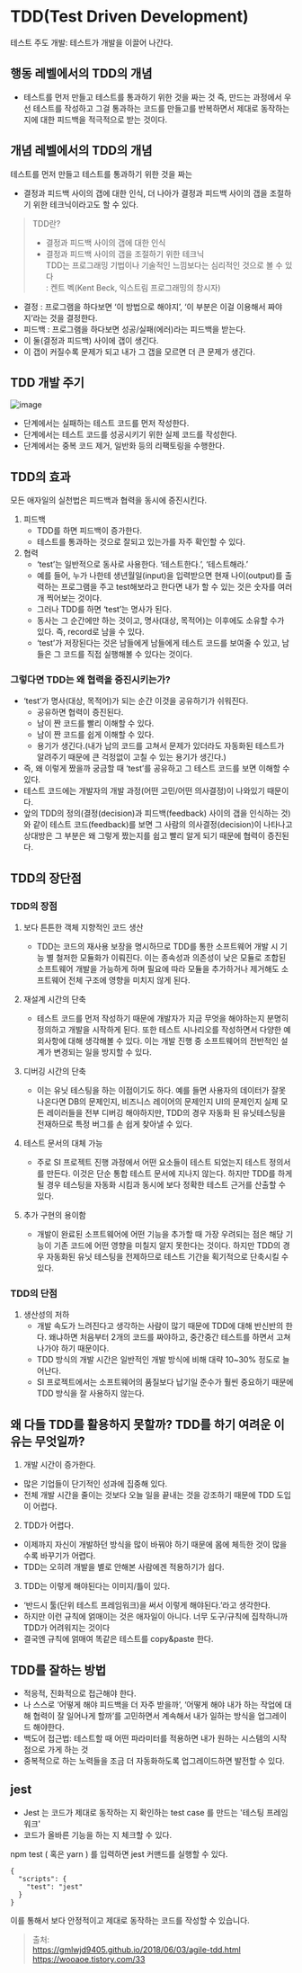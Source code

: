 # TDD(Test Driven Development)
테스트 주도 개발: 테스트가 개발을 이끌어 나간다.

## 행동 레벨에서의 TDD의 개념

- 테스트를 먼저 만들고 테스트를 통과하기 위한 것을 짜는 것 즉, 만드는 과정에서 우선 테스트를 작성하고 그걸 통과하는 코드를 만들고를 반복하면서 제대로 동작하는지에 대한 피드백을 적극적으로 받는 것이다.

## 개념 레벨에서의 TDD의 개념
테스트를 먼저 만들고 테스트를 통과하기 위한 것을 짜는 

- 결정과 피드백 사이의 갭에 대한 인식, 더 나아가 결정과 피드백 사이의 갭을 조절하기 위한 테크닉이라고도 할 수 있다.
> TDD란?  
> - 결정과 피드백 사이의 갭에 대한 인식  
> - 결정과 피드백 사이의 갭을 조절하기 위한 테크닉  
> TDD는 프로그래밍 기법이나 기술적인 느낌보다는 심리적인 것으로 볼 수 있다  
> : 켄트 벡(Kent Beck, 익스트림 프로그래밍의 창시자)
- 결정 : 프로그램을 하다보면 ‘이 방법으로 해야지’, ‘이 부분은 이걸 이용해서 짜야지’라는 것을 결정한다.
- 피드백 : 프로그램을 하다보면 성공/실패(에러)라는 피드백을 받는다.
- 이 둘(결정과 피드백) 사이에 갭이 생긴다.
- 이 갭이 커질수록 문제가 되고 내가 그 갭을 모르면 더 큰 문제가 생긴다.

## TDD 개발 주기
![image](https://img1.daumcdn.net/thumb/R1280x0/?scode=mtistory2&fname=https%3A%2F%2Fblog.kakaocdn.net%2Fdn%2FmG0Pb%2FbtqBZMj04hL%2FiFrPHyeudxXYfxkWANylY0%2Fimg.png)  
- <Red>단계에서는 실패하는 테스트 코드를 먼저 작성한다. 
- <Green>단계에서는 테스트 코드를 성공시키기 위한 실제 코드를 작성한다. 
- <Yellow>단계에서는 중복 코드 제거, 일반화 등의 리팩토링을 수행한다. 

## TDD의 효과
모든 애자일의 실천법은 피드백과 협력을 동시에 증진시킨다.

1. 피드백
   - TDD를 하면 피드백이 증가한다.
   - 테스트를 통과하는 것으로 잘되고 있는가를 자주 확인할 수 있다.
2. 협력
   - ‘test’는 일반적으로 동사로 사용한다. ‘테스트한다.’, ‘테스트해라.’
   - 예를 들어, 누가 나한테 생년월일(input)을 입력받으면 현재 나이(output)를 출력하는 프로그램을 주고 test해보라고 한다면 내가 할 수 있는 것은 숫자를 여러 개 찍어보는 것이다.
   - 그러나 TDD를 하면 ‘test’는 명사가 된다.
   - 동사는 그 순간에만 하는 것이고, 명사(대상, 목적어)는 이후에도 소유할 수가 있다. 즉, record로 남을 수 있다.
   - ‘test’가 저장된다는 것은 남들에게 남들에게 테스트 코드를 보여줄 수 있고, 남들은 그 코드를 직접 실행해볼 수 있다는 것이다.
### 그렇다면 TDD는 왜 협력을 증진시키는가?
- ‘test’가 명사(대상, 목적어)가 되는 순간 이것을 공유하기가 쉬워진다.
  - 공유하면 협력이 증진된다.
  - 남이 짠 코드를 빨리 이해할 수 있다.
  - 남이 짠 코드를 쉽게 이해할 수 있다.
  - 용기가 생긴다.(내가 남의 코드를 고쳐서 문제가 있더라도 자동화된 테스트가 알려주기 때문에 큰 걱정없이 고칠 수 있는 용기가 생긴다.)
- 즉, 왜 이렇게 짰을까 궁금할 때 ‘test’를 공유하고 그 테스트 코드를 보면 이해할 수 있다.
- 테스트 코드에는 개발자의 개발 과정(어떤 고민/어떤 의사결정)이 나와있기 때문이다.
- 앞의 TDD의 정의(결정(decision)과 피드백(feedback) 사이의 갭을 인식하는 것)와 같이 테스트 코드(feedback)를 보면 그 사람의 의사결정(decision)이 나타나고 상대방은 그 부분은 왜 그렇게 짰는지를 쉽고 빨리 알게 되기 때문에 협력이 증진된다.

## TDD의 장단점
### TDD의 장점
1. 보다 튼튼한 객체 지향적인 코드 생산
   - TDD는 코드의 재사용 보장을 명시하므로 TDD를 통한 소프트웨어 개발 시 기능 별 철저한 모듈화가 이뤄진다. 이는 종속성과 의존성이 낮은 모듈로 조합된 소프트웨어 개발을 가능하게 하며 필요에 따라 모듈을 추가하거나 제거해도 소프트웨어 전체 구조에 영향을 미치지 않게 된다.
2. 재설계 시간의 단축 
   - 테스트 코드를 먼저 작성하기 때문에 개발자가 지금 무엇을 해야하는지 분명히 정의하고 개발을 시작하게 된다. 또한 테스트 시나리오를 작성하면서 다양한 예외사항에 대해 생각해볼 수 있다. 이는 개발 진행 중 소프트웨어의 전반적인 설계가 변경되는 일을 방지할 수 있다.
3. 디버깅 시간의 단축
   - 이는 유닛 테스팅을 하는 이점이기도 하다. 예를 들면 사용자의 데이터가 잘못 나온다면 DB의 문제인지, 비즈니스 레이어의 문제인지 UI의 문제인지 실제 모든 레이러들을 전부 디버깅 해야하지만, TDD의 경우 자동화 된 유닛테스팅을 전재하므로 특정 버그를 손 쉽게 찾아낼 수 있다. 

4. 테스트 문서의 대체 가능 
   - 주로 SI 프로젝트 진행 과정에서 어떤 요소들이 테스트 되었는지 테스트 정의서를 만든다. 이것은 단순 통합 테스트 문서에 지나지 않는다. 하지만 TDD를 하게 될 경우 테스팅을 자동화 시킴과 동시에 보다 정확한 테스트 근거를 산출할 수 있다.

5. 추가 구현의 용이함
   - 개발이 완료된 소프트웨어에 어떤 기능을 추가할 때 가장 우려되는 점은 해당 기능이 기존 코드에 어떤 영향을 미칠지 알지 못한다는 것이다. 하지만 TDD의 경우 자동화된 유닛 테스팅을 전제하므로 테스트 기간을 획기적으로 단축시킬 수 있다.
### TDD의 단점
1. 생산성의 저하
   - 개발 속도가 느려진다고 생각하는 사람이 많기 때문에 TDD에 대해 반신반의 한다. 왜냐하면 처음부터 2개의 코드를 짜야하고, 중간중간 테스트를 하면서 고쳐나가야 하기 때문이다.
   - TDD 방식의 개발 시간은 일반적인 개발 방식에 비해 대략 10~30% 정도로 늘어난다. 
   - SI 프로젝트에서는 소프트웨어의 품질보다 납기일 준수가 훨씬 중요하기 때문에 TDD 방식을 잘 사용하지 않는다.


## 왜 다들 TDD를 활용하지 못할까? TDD를 하기 여려운 이유는 무엇일까?
1. 개발 시간이 증가한다.
  - 많은 기업들이 단기적인 성과에 집중해 있다.
  - 전체 개발 시간을 줄이는 것보다 오늘 일을 끝내는 것을 강조하기 때문에 TDD 도입이 어렵다.
2. TDD가 어렵다.
  - 이제까지 자신이 개발하던 방식을 많이 바꿔야 하기 때문에 몸에 체득한 것이 많을수록 바꾸기가 어렵다.
  - TDD는 오히려 개발을 별로 안해본 사람에겐 적용하기가 쉽다.
3. TDD는 이렇게 해야된다는 이미지/틀이 있다.
  - ‘반드시 툴(단위 테스트 프레임워크)을 써서 이렇게 해야된다.’라고 생각한다.
  - 하지만 이런 규칙에 얽매이는 것은 애자일이 아니다. 너무 도구/규칙에 집착하니까 TDD가 어려워지는 것이다
  - 결국엔 규칙에 얽매여 똑같은 테스트를 copy&paste 한다.

## TDD를 잘하는 방법
- 적응적, 진화적으로 접근해야 한다.
- 나 스스로 ‘어떻게 해야 피드백을 더 자주 받을까’, ‘어떻게 해야 내가 하는 작업에 대해 협력이 잘 일어나게 할까’를 고민하면서 계속해서 내가 일하는 방식을 업그레이드 해야한다.
- 백도어 접근법: 테스트할 때 어떤 파라미터를 적용하면 내가 원하는 시스템의 시작점으로 가게 하는 것
- 중복적으로 하는 노력들을 조금 더 자동화하도록 업그레이드하면 발전할 수 있다.

## jest
- Jest 는 코드가 제대로 동작하는 지 확인하는 test case 를 만드는 '테스팅 프레임워크'
- 코드가 올바른 기능을 하는 지 체크할 수 있다.

npm test ( 혹은 yarn ) 를 입력하면 jest 커맨드를 실행할 수 있다.
```
{
  "scripts": {
    "test": "jest"
  }
}
```
이를 통해서 보다 안정적이고 제대로 동작하는 코드를 작성할 수 있습니다.





> 출처:  
> https://gmlwjd9405.github.io/2018/06/03/agile-tdd.html  
> https://wooaoe.tistory.com/33
